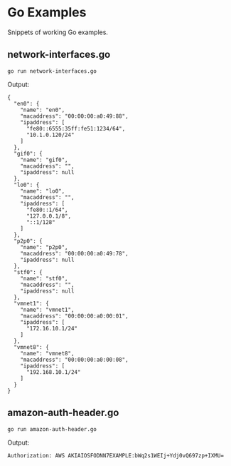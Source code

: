 # Go Examples

Snippets of working Go examples.

## network-interfaces.go

    go run network-interfaces.go

Output:

	{
	  "en0": {
		"name": "en0",
		"macaddress": "00:00:00:a0:49:88",
		"ipaddress": [
		  "fe80::6555:35ff:fe51:1234/64",
		  "10.1.0.120/24"
		]
	  },
	  "gif0": {
		"name": "gif0",
		"macaddress": "",
		"ipaddress": null
	  },
	  "lo0": {
		"name": "lo0",
		"macaddress": "",
		"ipaddress": [
		  "fe80::1/64",
		  "127.0.0.1/8",
		  "::1/128"
		]
	  },
	  "p2p0": {
		"name": "p2p0",
		"macaddress": "00:00:00:a0:49:78",
		"ipaddress": null
	  },
	  "stf0": {
		"name": "stf0",
		"macaddress": "",
		"ipaddress": null
	  },
	  "vmnet1": {
		"name": "vmnet1",
		"macaddress": "00:00:00:a0:00:01",
		"ipaddress": [
		  "172.16.10.1/24"
		]
	  },
	  "vmnet8": {
		"name": "vmnet8",
		"macaddress": "00:00:00:a0:00:08",
		"ipaddress": [
		  "192.168.10.1/24"
		]
	  }
	}
    

## amazon-auth-header.go

    go run amazon-auth-header.go

Output:

    Authorization: AWS AKIAIOSFODNN7EXAMPLE:bWq2s1WEIj+Ydj0vQ697zp+IXMU=	

